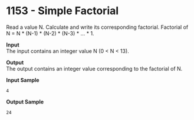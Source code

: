 #  1153 - Simple Factorial

Read a value N. Calculate and write its corresponding factorial. Factorial of N = N * (N-1) * (N-2) * (N-3) * ... * 1.

**Input**<br>
The input contains an integer value N (0 < N < 13).

**Output**<br>
The output contains an integer value corresponding to the factorial of N.

**Input Sample**
````
4           
````

**Output Sample**
````
24
````